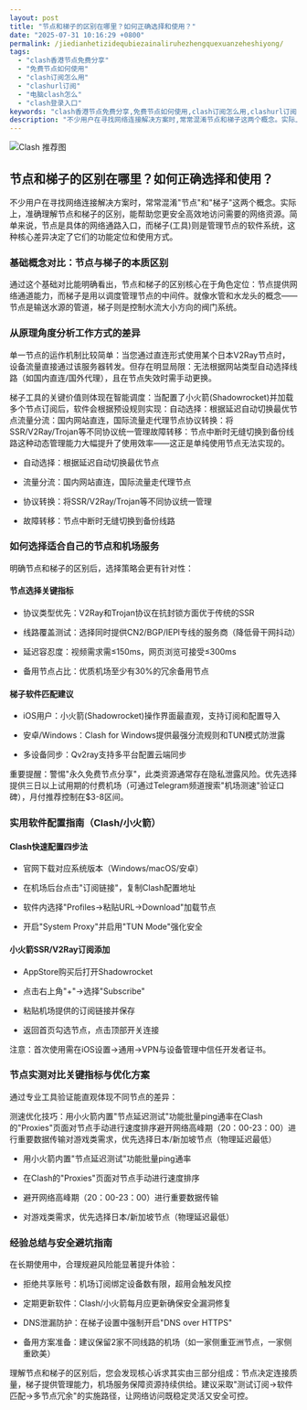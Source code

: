 ```yaml
---
layout: post
title: "节点和梯子的区别在哪里？如何正确选择和使用？"
date: "2025-07-31 10:16:29 +0800"
permalink: /jiedianhetizidequbiezainaliruhezhengquexuanzeheshiyong/
tags:
  - "clash香港节点免费分享"
  - "免费节点如何使用"
  - "clash订阅怎么用"
  - "clashurl订阅"
  - "电脑clash怎么"
  - "clash登录入口"
keywords: "clash香港节点免费分享,免费节点如何使用,clash订阅怎么用,clashurl订阅,电脑clash怎么,clash登录入口"
description: "不少用户在寻找网络连接解决方案时,常常混淆节点和梯子这两个概念。实际上,准确理解节点和梯子的区别,能帮助您更安全高效地访问需要的网络资源。简单来说,节点是具体的网络通路入口,而梯子(工具)则是管理节点的软件系统,这种核心差异决定了它们的功能定位和使用方式。"
---
```

![Clash 推荐图](https://clashjd.github.io/assets/img/tiktok机场推荐.png)

## 节点和梯子的区别在哪里？如何正确选择和使用？

不少用户在寻找网络连接解决方案时，常常混淆"节点"和"梯子"这两个概念。实际上，准确理解节点和梯子的区别，能帮助您更安全高效地访问需要的网络资源。简单来说，节点是具体的网络通路入口，而梯子(工具)则是管理节点的软件系统，这种核心差异决定了它们的功能定位和使用方式。

### 基础概念对比：节点与梯子的本质区别

通过这个基础对比能明确看出，节点和梯子的区别核心在于角色定位：节点提供网络通道能力，而梯子是用以调度管理节点的中间件。就像水管和水龙头的概念——节点是输送水源的管道，梯子则是控制水流大小方向的阀门系统。

### 从原理角度分析工作方式的差异

单一节点的运作机制比较简单：当您通过直连形式使用某个日本V2Ray节点时，设备流量直接通过该服务器转发。但存在明显局限：无法根据网站类型自动选择线路（如国内直连/国外代理），且在节点失效时需手动更换。

梯子工具的关键价值则体现在智能调度：当配置了小火箭(Shadowrocket)并加载多个节点订阅后，软件会根据预设规则实现：自动选择：根据延迟自动切换最优节点流量分流：国内网站直连，国际流量走代理节点协议转换：将SSR/V2Ray/Trojan等不同协议统一管理故障转移：节点中断时无缝切换到备份线路这种动态管理能力大幅提升了使用效率——这正是单纯使用节点无法实现的。

- 自动选择：根据延迟自动切换最优节点

- 流量分流：国内网站直连，国际流量走代理节点

- 协议转换：将SSR/V2Ray/Trojan等不同协议统一管理

- 故障转移：节点中断时无缝切换到备份线路

### 如何选择适合自己的节点和机场服务

明确节点和梯子的区别后，选择策略会更有针对性：

#### 节点选择关键指标

- 协议类型优先：V2Ray和Trojan协议在抗封锁方面优于传统的SSR

- 线路覆盖测试：选择同时提供CN2/BGP/IEPl专线的服务商（降低骨干网抖动）

- 延迟容忍度：视频需求需≤150ms，网页浏览可接受≤300ms

- 备用节点占比：优质机场至少有30%的冗余备用节点

#### 梯子软件匹配建议

- iOS用户：小火箭(Shadowrocket)操作界面最直观，支持订阅和配置导入

- 安卓/Windows：Clash for Windows提供最强分流规则和TUN模式防泄露

- 多设备同步：Qv2ray支持多平台配置云端同步

重要提醒：警惕"永久免费节点分享"，此类资源通常存在隐私泄露风险。优先选择提供三日以上试用期的付费机场（可通过Telegram频道搜索"机场测速"验证口碑），月付推荐控制在$3-8区间。

### 实用软件配置指南（Clash/小火箭）

#### Clash快速配置四步法

- 官网下载对应系统版本（Windows/macOS/安卓）

- 在机场后台点击"订阅链接"，复制Clash配置地址

- 软件内选择"Profiles→粘贴URL→Download"加载节点

- 开启"System Proxy"并启用"TUN Mode"强化安全

#### 小火箭SSR/V2Ray订阅添加

- AppStore购买后打开Shadowrocket

- 点击右上角"+"→选择"Subscribe"

- 粘贴机场提供的订阅链接并保存

- 返回首页勾选节点，点击顶部开关连接

注意：首次使用需在iOS设置→通用→VPN与设备管理中信任开发者证书。

### 节点实测对比关键指标与优化方案

通过专业工具验证能直观体现不同节点的差异：

测速优化技巧：用小火箭内置"节点延迟测试"功能批量ping通率在Clash的"Proxies"页面对节点手动进行速度排序避开网络高峰期（20：00-23：00）进行重要数据传输对游戏类需求，优先选择日本/新加坡节点（物理延迟最低）

- 用小火箭内置"节点延迟测试"功能批量ping通率

- 在Clash的"Proxies"页面对节点手动进行速度排序

- 避开网络高峰期（20：00-23：00）进行重要数据传输

- 对游戏类需求，优先选择日本/新加坡节点（物理延迟最低）

### 经验总结与安全避坑指南

在长期使用中，合理规避风险能显著提升体验：

- 拒绝共享账号：机场订阅绑定设备数有限，超用会触发风控

- 定期更新软件：Clash/小火箭每月应更新确保安全漏洞修复

- DNS泄漏防护：在梯子设置中强制开启"DNS over HTTPS"

- 备用方案准备：建议保留2家不同线路的机场（如一家侧重亚洲节点，一家侧重欧美）

理解节点和梯子的区别后，您会发现核心诉求其实由三部分组成：节点决定连接质量，梯子提供管理能力，机场服务保障资源持续供给。建议采取"测试订阅→软件匹配→多节点冗余"的实施路径，让网络访问既稳定灵活又安全可控。